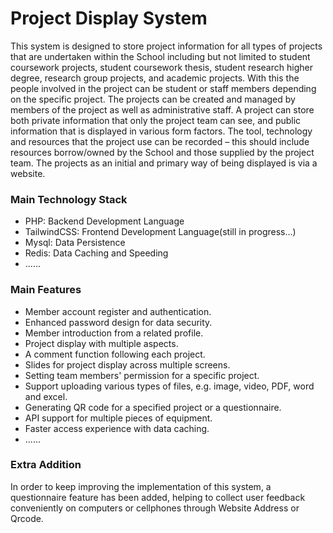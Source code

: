 # Project Display System
This system is designed to store project information for all types of projects that are undertaken within the School including but not limited to student coursework projects, student coursework thesis, student research higher degree, research group projects, and academic projects. With this the people involved in the project can be student or staff members depending on the specific project.
The projects can be created and managed by members of the project as well as administrative staff. A project can store both private information that only the project team can see, and public information that is displayed in various form factors. The tool, technology and resources that the project use can be recorded – this should include resources borrow/owned by the School and those supplied by the project team.
The projects as an initial and primary way of being displayed is via a website.

### Main Technology Stack
* PHP: Backend Development Language
* TailwindCSS: Frontend Development Language(still in progress...)
* Mysql: Data Persistence
* Redis: Data Caching and Speeding
* ......

### Main Features
* Member account register and authentication.
* Enhanced password design for data security.
* Member introduction from a related profile.
* Project display with multiple aspects.
* A comment function following each project.
* Slides for project display across multiple screens.
* Setting team members' permission for a specific project.
* Support uploading various types of files, e.g. image, video, PDF, word and excel.
* Generating QR code for a specified project or a questionnaire.
* API support for multiple pieces of equipment.
* Faster access experience with data caching.
* ......

### Extra Addition
In order to keep improving the implementation of this system, a questionnaire feature has been added, helping to collect user feedback conveniently on computers or cellphones through Website Address or Qrcode.

